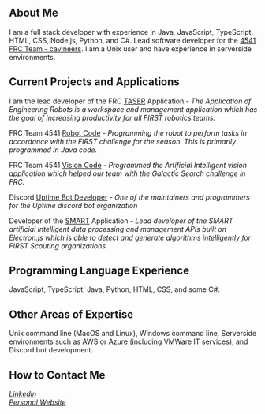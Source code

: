 ## About Me

I am a full stack developer with experience in Java, JavaScript, TypeScript, HTML, CSS, Node.js, Python, and C#. Lead software developer for the [4541 FRC Team - cavineers](https://github.com/cavineers). I am a Unix user and have experience in serverside environments.

## Current Projects and Applications

I am the lead developer of the FRC [TASER](https://taser4541.herokuapp.com/login) Application - *The Application of Engineering Robots is a workspace and management application which has the goal of increasing productivity for all FIRST robotics teams.*

FRC Team 4541 [Robot Code](https://github.com/cavineers/RobotCode2021) - *Programming the robot to perform tasks in accordance with the FIRST challenge for the season. This is primarily programmed in Java code.*

FRC Team 4541 [Vision Code](https://github.com/cavineers/Vision2021) - *Programmed the Artificial Intelligent vision application which helped our team with the Galactic Search challenge in FRC.*

Discord [Uptime Bot Developer](https://adduptime.net/) - *One of the maintainers and programmers for the Uptime discord bot organization*

Developer of the [SMART](https://github.com/cavineers/SMART) Application - *Lead developer of the SMART artificial intelligent data processing and management APIs built on Electron.js which is able to detect and generate algorithms intelligently for FIRST Scouting organizations.*

## Programming Language Experience

JavaScript, TypeScript, Java, Python, HTML, CSS, and some C#.

## Other Areas of Expertise

Unix command line (MacOS and Linux), Windows command line, Serverside environments such as AWS or Azure (including VMWare IT services), and Discord bot development.

## How to Contact Me

[*Linkedin*](www.linkedin.com/in/ryan-bode-74284520b)\
[*Personal Website*](https://ryan4545.github.io/RyanBode/index.html)
